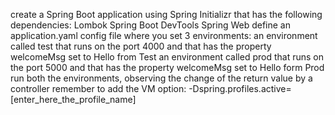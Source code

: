 create a Spring Boot application using Spring Initializr that has the following dependencies:
Lombok
Spring Boot DevTools
Spring Web
define an application.yaml config file where you set 3 environments:
an environment called test that runs on the port 4000 and that has the property welcomeMsg set to Hello from Test
an environment called prod that runs on the port 5000 and that has the property welcomeMsg set to Hello form Prod
run both the environments, observing the change of the return value by a controller
remember to add the VM option: -Dspring.profiles.active=[enter_here_the_profile_name]
